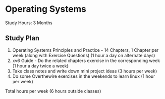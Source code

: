 # Operating Systems

Study Hours: 3 Months

## Study Plan
1. Operating Systems Principles and Practice - 14 Chapters, 1 Chapter per week (along with Exercise Questions) (1 hour a day on alternate days)
2. xv6 Guide - Do the related chapters exercise in the corresponding week (1 hour a day twice a week)
3. Take class notes and write down mini project ideas (3 hours per week)
4. Do some Overthewire exercises in the weekends to learn linux (1 hour per week)

Total hours per week (6 hours outside classes)
